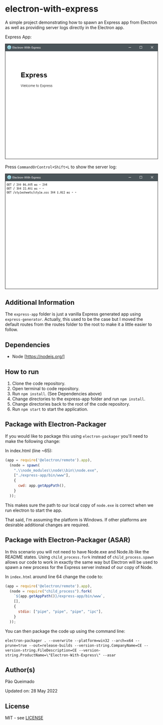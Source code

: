 # electron-with-express

A simple project demonstrating how to spawn an Express app from Electron as well
as providing server logs directly in the Electron app.

Express App:

![Express-App](screenshots/express-app.png)

Press `CommandOrControl+Shift+L` to show the server log:

![Server-Log](screenshots/server-log.png)

## Additional Information

The `express-app` folder is just a vanilla Express generated app using
`express-generator`. Actually, this used to be the case but I moved the default
routes from the routes folder to the root to make it a little easier to follow.

## Dependencies

- Node [https://nodejs.org/]

## How to run

1. Clone the code repository.
2. Open terminal to code repository.
3. Run `npm install`. (See Dependencies above)
4. Change directories to the express-app folder and run `npm install`.
5. Change directories back to the root of the code repository.
6. Run `npm start` to start the application.

## Package with Electron-Packager

If you would like to package this using `electron-packager` you'll need to
make the following change:

In index.html (line ~65):

```javascript
(app = require('@electron/remote').app),
  (node = spawn(
    ".\\node_modules\\node\\bin\\node.exe",
    ["./express-app/bin/www"],
    {
      cwd: app.getAppPath(),
    }
  ));
```

This makes sure the path to our local copy of `node.exe` is correct when we run
electron to start the app.

That said, I'm assuming the platform is Windows. If other platforms are
desirable additional changes are required.

## Package with Electron-Packager (ASAR)

In this scenario you will not need to have Node.exe and Node.lib like the README
states. Using `child_process.fork` instead of `child_process.spawn` allows our
code to work in exactly the same way but Electron will be used to spawn a new
process for the Express server instead of our copy of Node.

In `index.html` around line 64 change the code to:

```javascript
(app = require('@electron/remote').app),
  (node = require("child_process").fork(
    `${app.getAppPath()}/express-app/bin/www`,
    [],
    {
      stdio: ["pipe", "pipe", "pipe", "ipc"],
    }
  ));
```

You can then package the code up using the command line:

```text
electron-packager . --overwrite --platform=win32 --arch=x64 --prune=true --out=release-builds --version-string.CompanyName=CE --version-string.FileDescription=CE --version-string.ProductName=\"Electron-With-Express\" --asar
```

## Author(s)

Pão Queimado

Updated on: 28 May 2022

## License

MIT - see [LICENSE](LICENSE)
